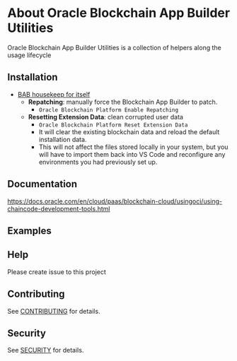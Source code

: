 # About Oracle Blockchain App Builder Utilities

Oracle Blockchain App Builder Utilities is a collection of helpers along the usage lifecycle 

## Installation
- [BAB housekeep for itself](https://docs.oracle.com/en/cloud/paas/blockchain-cloud/usingoci/troubleshoot-blockchain-app-builder.html)
  - **Repatching**: manually force the Blockchain App Builder to patch.
    - `Oracle Blockchain Platform Enable Repatching`
  - **Resetting Extension Data**: clean corrupted user data
    - `Oracle Blockchain Platform Reset Extension Data`
    - It will clear the existing blockchain data and reload the default installation data. 
    - This will not affect the files stored locally in your system, but you will have to import them back into VS Code and reconfigure any environments you had previously set up.

## Documentation
https://docs.oracle.com/en/cloud/paas/blockchain-cloud/usingoci/using-chaincode-development-tools.html

## Examples


## Help
Please create issue to this project

## Contributing
See [CONTRIBUTING](./CONTRIBUTING.md) for details.

## Security
See [SECURITY](./SECURITY.md) for details.
